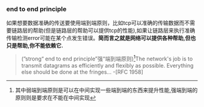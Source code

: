 ### end to end principle
如果想要数据准确的传送要使用端到端原则，比如tcp可以准确的传输数据而不需要链路层的帮助(但是链路层的帮助可以提供tcp的性能),如果让链路层来执行准确传输检测error可能在某个点发生错误。**简而言之就是网络可以提供各种帮助,但也只是帮助,你不能依赖它.**  



>(”strong“ end to end principle”强“端到端原则)[^1]The network's job is to transmit datagrams as efficiently and flexibly as possible. Everything else should be done at the fringes...            -[RFC 1958]


[^1]:其中弱端到端原则是可以在中间实现一些端到端的东西来提升性能,强端到端的原则则是要求在不能在中间实现